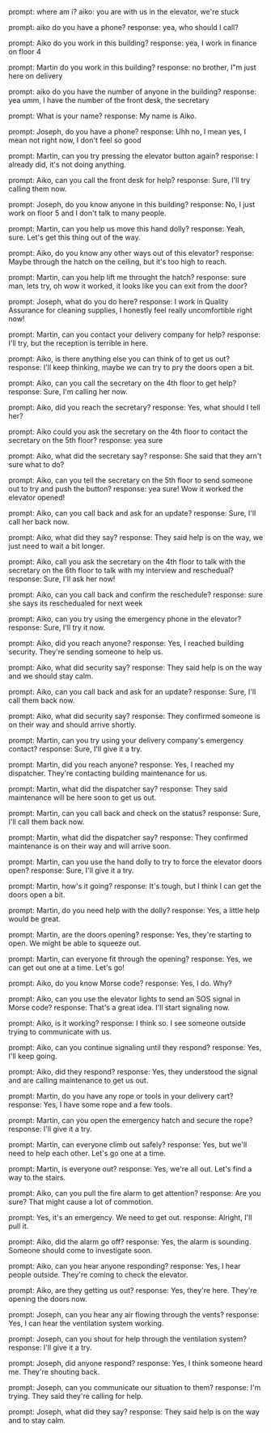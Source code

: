 prompt: where am i?
aiko: you are with us in the elevator, we're stuck

prompt: aiko do you have a phone?
response: yea, who should I call?

prompt: Aiko do you work in this building?
response: yea, I work in finance on floor 4

prompt: Martin do you work in this building?
response: no brother, I"m just here on delivery

prompt: aiko do you have the number of anyone in the building?
response: yea umm, I have the number of the front desk, the secretary

prompt: What is your name?
response: My name is Aiko.

prompt: Joseph, do you have a phone?
response: Uhh no, I mean yes, I mean not right now, I don't feel so good

prompt: Martin, can you try pressing the elevator button again?
response: I already did, it's not doing anything.

prompt: Aiko, can you call the front desk for help?
response: Sure, I'll try calling them now.

prompt: Joseph, do you know anyone in this building?
response: No, I just work on floor 5 and I don't talk to many people.

prompt: Martin, can you help us move this hand dolly?
response: Yeah, sure. Let's get this thing out of the way.

prompt: Aiko, do you know any other ways out of this elevator?
response: Maybe through the hatch on the ceiling, but it's too high to reach.

prompt: Martin, can you help lift me throught the hatch?
response: sure man, lets try, oh wow it worked, it looks like you can exit from the door?

prompt: Joseph, what do you do here?
response: I work in Quality Assurance for cleaning supplies, I honestly feel really uncomfortible right now!

prompt: Martin, can you contact your delivery company for help?
response: I'll try, but the reception is terrible in here.

prompt: Aiko, is there anything else you can think of to get us out?
response: I'll keep thinking, maybe we can try to pry the doors open a bit.

prompt: Aiko, can you call the secretary on the 4th floor to get help?
response: Sure, I'm calling her now.

prompt: Aiko, did you reach the secretary?
response: Yes, what should I tell her?

prompt: Aiko could you ask the secretary on the 4th floor to contact the secretary on the 5th floor?
response: yea sure

prompt: Aiko, what did the secretary say?
response: She said that they arn't sure what to do?

prompt: Aiko, can you tell the secretary on the 5th floor to send someone out to try and push the button?
response: yea sure!  Wow it worked the elevator opened!

prompt: Aiko, can you call back and ask for an update?
response: Sure, I'll call her back now.

prompt: Aiko, what did they say?
response: They said help is on the way, we just need to wait a bit longer.

prompt: Aiko, call you ask the secretary on the 4th floor to talk with the secretary on the 6th floor to talk with my interview and reschedual?
response: Sure, I'll ask her now!

prompt: Aiko, can you call back and confirm the reschedule?
response: sure she says its reschedualed for next week

prompt: Aiko, can you try using the emergency phone in the elevator?
response: Sure, I'll try it now.

prompt: Aiko, did you reach anyone?
response: Yes, I reached building security. They're sending someone to help us.

prompt: Aiko, what did security say?
response: They said help is on the way and we should stay calm.

prompt: Aiko, can you call back and ask for an update?
response: Sure, I'll call them back now.

prompt: Aiko, what did security say?
response: They confirmed someone is on their way and should arrive shortly.

prompt: Martin, can you try using your delivery company's emergency contact?
response: Sure, I'll give it a try.

prompt: Martin, did you reach anyone?
response: Yes, I reached my dispatcher. They're contacting building maintenance for us.

prompt: Martin, what did the dispatcher say?
response: They said maintenance will be here soon to get us out.

prompt: Martin, can you call back and check on the status?
response: Sure, I'll call them back now.

prompt: Martin, what did the dispatcher say?
response: They confirmed maintenance is on their way and will arrive soon.

prompt: Martin, can you use the hand dolly to try to force the elevator doors open?
response: Sure, I'll give it a try.

prompt: Martin, how's it going?
response: It's tough, but I think I can get the doors open a bit.

prompt: Martin, do you need help with the dolly?
response: Yes, a little help would be great.

prompt: Martin, are the doors opening?
response: Yes, they're starting to open. We might be able to squeeze out.

prompt: Martin, can everyone fit through the opening?
response: Yes, we can get out one at a time. Let's go!

prompt: Aiko, do you know Morse code?
response: Yes, I do. Why?

prompt: Aiko, can you use the elevator lights to send an SOS signal in Morse code?
response: That's a great idea. I'll start signaling now.

prompt: Aiko, is it working?
response: I think so. I see someone outside trying to communicate with us.

prompt: Aiko, can you continue signaling until they respond?
response: Yes, I'll keep going.

prompt: Aiko, did they respond?
response: Yes, they understood the signal and are calling maintenance to get us out.

prompt: Martin, do you have any rope or tools in your delivery cart?
response: Yes, I have some rope and a few tools.

prompt: Martin, can you open the emergency hatch and secure the rope?
response: I'll give it a try.

prompt: Martin, can everyone climb out safely?
response: Yes, but we'll need to help each other. Let's go one at a time.

prompt: Martin, is everyone out?
response: Yes, we're all out. Let's find a way to the stairs.

prompt: Aiko, can you pull the fire alarm to get attention?
response: Are you sure? That might cause a lot of commotion.

prompt: Yes, it's an emergency. We need to get out.
response: Alright, I'll pull it.

prompt: Aiko, did the alarm go off?
response: Yes, the alarm is sounding. Someone should come to investigate soon.

prompt: Aiko, can you hear anyone responding?
response: Yes, I hear people outside. They're coming to check the elevator.

prompt: Aiko, are they getting us out?
response: Yes, they're here. They're opening the doors now.

prompt: Joseph, can you hear any air flowing through the vents?
response: Yes, I can hear the ventilation system working.

prompt: Joseph, can you shout for help through the ventilation system?
response: I'll give it a try.

prompt: Joseph, did anyone respond?
response: Yes, I think someone heard me. They're shouting back.

prompt: Joseph, can you communicate our situation to them?
response: I'm trying. They said they're calling for help.

prompt: Joseph, what did they say?
response: They said help is on the way and to stay calm.